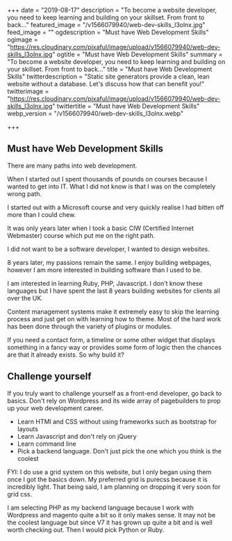 +++
date = "2019-08-17"
description = "To become a website developer, you need to keep learning and building on your skillset. From front to back..."
featured_image = "/v1566079940/web-dev-skills_l3olnx.jpg"
feed_image = ""
ogdescription = "Must have Web Development Skills"
ogimage = "https://res.cloudinary.com/pixaful/image/upload/v1566079940/web-dev-skills_l3olnx.jpg"
ogtitle = "Must have Web Development Skills"
summary = "To become a website developer, you need to keep learning and building on your skillset. From front to back..."
title = "Must have Web Development Skills"
twitterdescription = "Static site generators provide a clean, lean website without a database. Let's discuss how that can benefit you!"
twitterimage = "https://res.cloudinary.com/pixaful/image/upload/v1566079940/web-dev-skills_l3olnx.jpg"
twittertitle = "Must have Web Development Skills"
webp_version = "/v1566079940/web-dev-skills_l3olnx.webp"

+++
## Must have Web Development Skills

There are many paths into web development.

When I started out I spent thousands of pounds on courses because I wanted to get into IT. What I did not know is that I was on the completely wrong path.

I started out with a Microsoft course and very quickly realise I had bitten off more than I could chew.

It was only years later when I took a basic CIW (Certified Internet Webmaster) course which put me on the right path.

I did not want to be a software developer, I wanted to design websites.

8 years later, my passions remain the same. I enjoy building webpages, however I am more interested in building software than I used to be. 

I am interested in learning Ruby, PHP, Javascript. I don't know these languages but I have spent the last 8 years building websites for clients all over the UK.

Content management systems make it extremely easy to skip the learning process and just get on with learning how to theme. Most of the hard work has been done through the variety of plugins or modules. 

If you need a contact form, a timeline or some other widget that displays something in a fancy way or provides some form of logic then the chances are that it already exists. So why build it?

## Challenge yourself

If you truly want to challenge yourself as a front-end developer, go back to basics. Don't rely on Wordpress and its wide array of pagebuilders to prop up your web development career.

<ul>
<li>Learn HTMl and CSS without using frameworks such as bootstrap for layouts</li>
<li>Learn Javascript and don't rely on jQuery</li>
<li>Learn command line</li>
<li>Pick a backend language. Don't just pick the one which you think is the coolest</li>
</ul>

FYI: I do use a grid system on this website, but I only began using them once I got the basics down. My preferred grid is purecss because it is incredibly light. That being said, I am planning on dropping it very soon for grid css.

I am selecting PHP as my backend language because I work with Wordpress and magento quite a bit so it only makes sense. It may not be the coolest language but since V7 it has grown up quite a bit and is well worth checking out. Then I would pick Python or Ruby.





